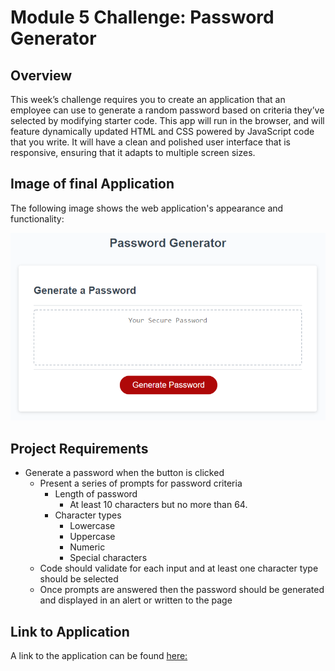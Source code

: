 # Module 5 Challenge: Password Generator

## Overview

This week’s challenge requires you to create an application that an employee can use to generate a random password based on criteria they’ve selected by modifying starter code. This app will run in the browser, and will feature dynamically updated HTML and CSS powered by JavaScript code that you write. It will have a clean and polished user interface that is responsive, ensuring that it adapts to multiple screen sizes.


## Image of final Application

The following image shows the web application's appearance and functionality:

![password generator demo](./assets/05-javascript-challenge-demo.png)


## Project Requirements

* Generate a password when the button is clicked
  * Present a series of prompts for password criteria
    * Length of password
      * At least 10 characters but no more than 64.
    * Character types
      * Lowercase
      * Uppercase
      * Numeric
      * Special characters
  * Code should validate for each input and at least one character type should be selected
  * Once prompts are answered then the password should be generated and displayed in an alert or written to the page


## Link to Application

A link to the application can be found [here:](https://ope079.github.io/passwordGenerator/)


